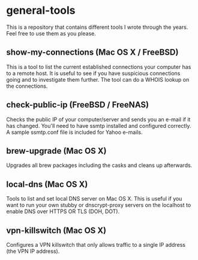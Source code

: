 # general-tools
This is a repository that contains different tools I wrote through the years. Feel free to use them as you please.

## show-my-connections (Mac OS X / FreeBSD)
This is a tool to list the current established connections your computer has to a remote host. It is useful to see if you have suspicious connections going and to investigate them further. The tool can do a WHOIS lookup on the connections.

## check-public-ip (FreeBSD / FreeNAS)
Checks the public IP of your computer/server and sends you an e-mail if it has changed. You'll need to have ssmtp installed and configured correctly. A sample ssmtp.conf file is included for Yahoo e-mails.

## brew-upgrade (Mac OS X)
Upgrades all brew packages including the casks and cleans up afterwards.

## local-dns (Mac OS X)
Tools to list and set local DNS server on Mac OS X. This is useful if you want to run your own stubby or dnscrypt-proxy servers on the localhost to enable DNS over HTTPS OR TLS (DOH, DOT).

## vpn-killswitch (Mac OS X)
Configures a VPN killswitch that only allows traffic to a single IP address (the VPN IP address).
